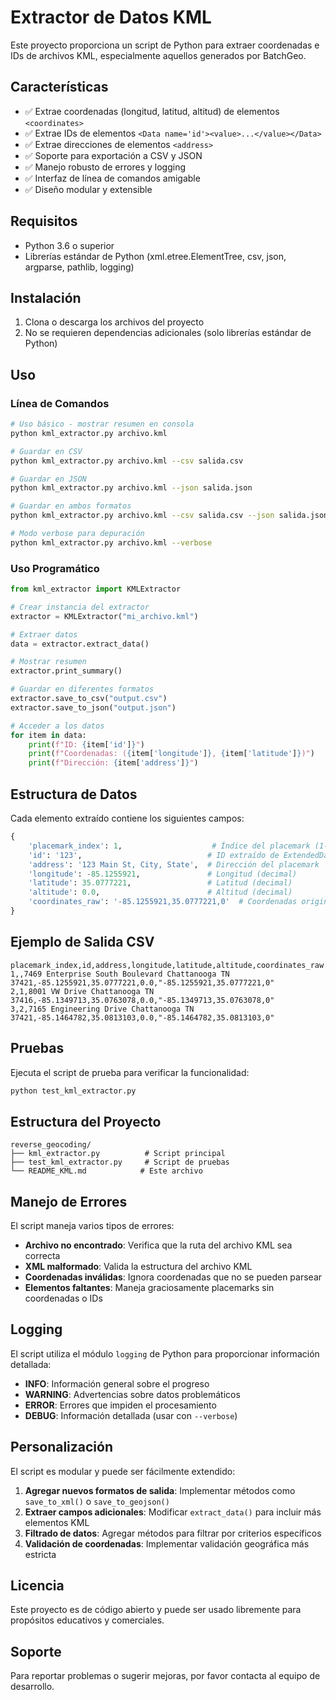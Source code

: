# Extractor de Datos KML

Este proyecto proporciona un script de Python para extraer coordenadas e IDs de archivos KML, especialmente aquellos generados por BatchGeo.

## Características

- ✅ Extrae coordenadas (longitud, latitud, altitud) de elementos `<coordinates>`
- ✅ Extrae IDs de elementos `<Data name='id'><value>...</value></Data>`
- ✅ Extrae direcciones de elementos `<address>`
- ✅ Soporte para exportación a CSV y JSON
- ✅ Manejo robusto de errores y logging
- ✅ Interfaz de línea de comandos amigable
- ✅ Diseño modular y extensible

## Requisitos

- Python 3.6 o superior
- Librerías estándar de Python (xml.etree.ElementTree, csv, json, argparse, pathlib, logging)

## Instalación

1. Clona o descarga los archivos del proyecto
2. No se requieren dependencias adicionales (solo librerías estándar de Python)

## Uso

### Línea de Comandos

```bash
# Uso básico - mostrar resumen en consola
python kml_extractor.py archivo.kml

# Guardar en CSV
python kml_extractor.py archivo.kml --csv salida.csv

# Guardar en JSON
python kml_extractor.py archivo.kml --json salida.json

# Guardar en ambos formatos
python kml_extractor.py archivo.kml --csv salida.csv --json salida.json

# Modo verbose para depuración
python kml_extractor.py archivo.kml --verbose
```

### Uso Programático

```python
from kml_extractor import KMLExtractor

# Crear instancia del extractor
extractor = KMLExtractor("mi_archivo.kml")

# Extraer datos
data = extractor.extract_data()

# Mostrar resumen
extractor.print_summary()

# Guardar en diferentes formatos
extractor.save_to_csv("output.csv")
extractor.save_to_json("output.json")

# Acceder a los datos
for item in data:
    print(f"ID: {item['id']}")
    print(f"Coordenadas: ({item['longitude']}, {item['latitude']})")
    print(f"Dirección: {item['address']}")
```

## Estructura de Datos

Cada elemento extraído contiene los siguientes campos:

```python
{
    'placemark_index': 1,                    # Índice del placemark (1-based)
    'id': '123',                            # ID extraído de ExtendedData
    'address': '123 Main St, City, State',  # Dirección del placemark
    'longitude': -85.1255921,               # Longitud (decimal)
    'latitude': 35.0777221,                 # Latitud (decimal)
    'altitude': 0.0,                        # Altitud (decimal)
    'coordinates_raw': '-85.1255921,35.0777221,0'  # Coordenadas originales
}
```

## Ejemplo de Salida CSV

```csv
placemark_index,id,address,longitude,latitude,altitude,coordinates_raw
1,,7469 Enterprise South Boulevard Chattanooga TN 37421,-85.1255921,35.0777221,0.0,"-85.1255921,35.0777221,0"
2,1,8001 VW Drive Chattanooga TN 37416,-85.1349713,35.0763078,0.0,"-85.1349713,35.0763078,0"
3,2,7165 Engineering Drive Chattanooga TN 37421,-85.1464782,35.0813103,0.0,"-85.1464782,35.0813103,0"
```

## Pruebas

Ejecuta el script de prueba para verificar la funcionalidad:

```bash
python test_kml_extractor.py
```

## Estructura del Proyecto

```
reverse_geocoding/
├── kml_extractor.py          # Script principal
├── test_kml_extractor.py     # Script de pruebas
└── README_KML.md            # Este archivo
```

## Manejo de Errores

El script maneja varios tipos de errores:

- **Archivo no encontrado**: Verifica que la ruta del archivo KML sea correcta
- **XML malformado**: Valida la estructura del archivo KML
- **Coordenadas inválidas**: Ignora coordenadas que no se pueden parsear
- **Elementos faltantes**: Maneja graciosamente placemarks sin coordenadas o IDs

## Logging

El script utiliza el módulo `logging` de Python para proporcionar información detallada:

- **INFO**: Información general sobre el progreso
- **WARNING**: Advertencias sobre datos problemáticos
- **ERROR**: Errores que impiden el procesamiento
- **DEBUG**: Información detallada (usar con `--verbose`)

## Personalización

El script es modular y puede ser fácilmente extendido:

1. **Agregar nuevos formatos de salida**: Implementar métodos como `save_to_xml()` o `save_to_geojson()`
2. **Extraer campos adicionales**: Modificar `extract_data()` para incluir más elementos KML
3. **Filtrado de datos**: Agregar métodos para filtrar por criterios específicos
4. **Validación de coordenadas**: Implementar validación geográfica más estricta

## Licencia

Este proyecto es de código abierto y puede ser usado libremente para propósitos educativos y comerciales.

## Soporte

Para reportar problemas o sugerir mejoras, por favor contacta al equipo de desarrollo.

